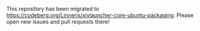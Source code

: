 This repository has been migrated to https://codeberg.org/Linneris/xivlauncher-core-ubuntu-packaging. Please open new issues and pull requests there!
